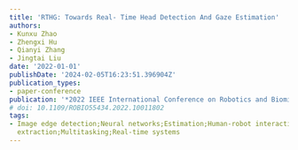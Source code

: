 ```yaml
---
title: 'RTHG: Towards Real- Time Head Detection And Gaze Estimation'
authors:
- Kunxu Zhao
- Zhengxi Hu
- Qianyi Zhang
- Jingtai Liu
date: '2022-01-01'
publishDate: '2024-02-05T16:23:51.396904Z'
publication_types:
- paper-conference
publication: '*2022 IEEE International Conference on Robotics and Biomimetics (ROBIO)*'
# doi: 10.1109/ROBIO55434.2022.10011802
tags:
- Image edge detection;Neural networks;Estimation;Human-robot interaction;Feature
  extraction;Multitasking;Real-time systems
---
```

